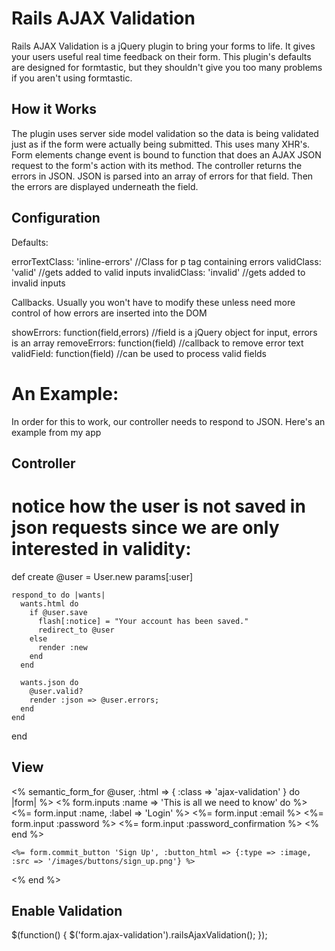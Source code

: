 # Rails AJAX Validation

Rails AJAX Validation is a jQuery plugin to bring your forms to life. It gives your users useful real time feedback on their form. This plugin's defaults are designed for formtastic, but they shouldn't give you too many problems if you aren't using formtastic.

## How it Works

The plugin uses server side model validation so the data is being validated just as if the form were actually being submitted. This uses many XHR's. Form elements change event is bound to function that does an AJAX JSON request to the form's action with its method. The controller returns the errors in JSON. JSON is parsed into an array of errors for that field. Then the errors are displayed underneath the field.

## Configuration
Defaults:

  errorTextClass: 'inline-errors' //Class for p tag containing errors
  validClass: 'valid' //gets added to valid inputs
  invalidClass: 'invalid' //gets added to invalid inputs
  
  Callbacks. Usually you won't have to modify these unless need more control of how errors are inserted into the DOM
  
  showErrors: function(field,errors) //field is a jQuery object for input, errors is an array 
  removeErrors: function(field) //callback to remove error text
  validField: function(field) //can be used to process valid fields


# An Example:

In order for this to work, our controller needs to respond to JSON. Here's an example from my app

## Controller

  # notice how the user is not saved in json requests since we are only interested in validity:
  def create
    @user = User.new params[:user]
    
    respond_to do |wants|
      wants.html do
        if @user.save
          flash[:notice] = "Your account has been saved."
          redirect_to @user
        else
          render :new
        end
      end
                
      wants.json do
        @user.valid?
        render :json => @user.errors;
      end
    end  
  end
  
## View
  <% semantic_form_for @user, :html => { :class => 'ajax-validation' } do |form| %>
  	<% form.inputs :name => 'This is all we need to know' do %>
  		<%= form.input :name, :label => 'Login' %>
  		<%= form.input :email %>
  		<%= form.input :password %>
  		<%= form.input :password_confirmation %>
  	<% end %>

  	<%= form.commit_button 'Sign Up', :button_html => {:type => :image, :src => '/images/buttons/sign_up.png'} %>
  <% end %>
  
## Enable Validation
  $(function() {
    $('form.ajax-validation').railsAjaxValidation();
  });